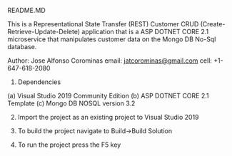 README.MD

This is a Representational State Transfer (REST) Customer CRUD (Create-Retrieve-Update-Delete) application that is a ASP DOTNET CORE 2.1
microservice that manipulates customer data on the Mongo DB No-Sql database.

Author: Jose Alfonso Corominas
email:  jatcorominas@gmail.com
cell:   +1-647-618-2080

1. Dependencies 

(a) Visual Studio 2019 Community Edition
(b) ASP DOTNET CORE 2.1 Template
(c) Mongo DB NOSQL version 3.2

2. Import the project as an existing project to Visual Studio 2019

3. To build the project navigate to Build->Build Solution

4. To run the project press the F5 key



